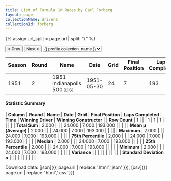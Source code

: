 ```yaml
---
title: List of Formula 1® Races by Carl Forberg
layout: page
collectionName: drivers
collectionId: forberg
---
```


{% assign url_split = page.url | split: "/" %}
<div id="collection-navigation">
<button onclick="selector.options[selector.selectedIndex-1].value && (window.location = selector.options[selector.selectedIndex-1].value);">&lt; Prev</button>
<button onclick="selector.options[selector.selectedIndex+1].value && (window.location = selector.options[selector.selectedIndex+1].value);">Next &gt;</button>
<select id="selector" onchange="this.options[this.selectedIndex].value && (window.location = this.options[this.selectedIndex].value);">
  {% for collectionId in site.data[page.collectionName].refs %}
    {% if collectionId == page.collectionId %}
      {% assign selected = "selected" %}
    {% else %}
      {% assign selected = "" %}
    {% endif %}
    {% assign profile = site.data[page.collectionName][collectionId].profile %}
    <option value="/f1/{{ page.collectionName }}/{{ collectionId }}/{{ url_split[4] }}" {{ selected }}>{{ profile.collection_name }}</option>
  {% endfor %}
</select>
</div>

| Season | Round | Name | Date | Grid | Final Position | Laps Completed | Time | Winning Driver | Winning Constructor |
|--|--|--|--|--|--|--|--|--|--|
| 1951 | 2 | 1951 Indianapolis 500 🇺🇸 | 1951-05-30 | 24 | 7 | 193 |   | Lee Wallard 🇺🇸 | Kurtis Kraft 🇺🇸 |

#### Statistic Summary

| **Column** | **Round** | **Name** | **Date** | **Grid** | **Final Position** | **Laps Completed** | **Time** | **Winning Driver** | **Winning Constructor** |
| **Row Count** | 1 |  |  | 1 | 1 | 1 |  |  |  |
| **Total Sum** | 2.000 |  |  | 24.000 | 7.000 | 193.000 |  |  |  |
| **Mean μ (Average)** | 2.000 |  |  | 24.000 | 7.000 | 193.000 |  |  |  |
| **Maximum** | 2.000 |  |  | 24.000 | 7.000 | 193.000 |  |  |  |
| **75th Percentile** | 2.000 |  |  | 24.000 | 7.000 | 193.000 |  |  |  |
| **Median** | 2.000 |  |  | 24.000 | 7.000 | 193.000 |  |  |  |
| **25th Percentile** | 2.000 |  |  | 24.000 | 7.000 | 193.000 |  |  |  |
| **Minimum** | 2.000 |  |  | 24.000 | 7.000 | 193.000 |  |  |  |
| **Variance** |  |  |  |  |  |  |  |  |  |
| **Standard Deviation σ** |  |  |  |  |  |  |  |  |  |

Download data: [json]({{ page.url | replace:'.html','.json' }}), [csv]({{ page.url | replace:'.html','.csv' }})
